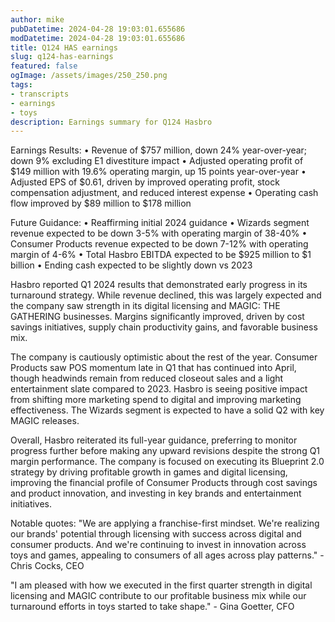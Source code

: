 ```yaml
---
author: mike
pubDatetime: 2024-04-28 19:03:01.655686
modDatetime: 2024-04-28 19:03:01.655686
title: Q124 HAS earnings
slug: q124-has-earnings
featured: false
ogImage: /assets/images/250_250.png
tags:
- transcripts
- earnings
- toys
description: Earnings summary for Q124 Hasbro
---
```

Earnings Results:
• Revenue of $757 million, down 24% year-over-year; down 9% excluding E1 divestiture impact
• Adjusted operating profit of $149 million with 19.6% operating margin, up 15 points year-over-year 
• Adjusted EPS of $0.61, driven by improved operating profit, stock compensation adjustment, and reduced interest expense
• Operating cash flow improved by $89 million to $178 million

Future Guidance:
• Reaffirming initial 2024 guidance
• Wizards segment revenue expected to be down 3-5% with operating margin of 38-40%
• Consumer Products revenue expected to be down 7-12% with operating margin of 4-6%
• Total Hasbro EBITDA expected to be $925 million to $1 billion
• Ending cash expected to be slightly down vs 2023

Hasbro reported Q1 2024 results that demonstrated early progress in its turnaround strategy. While revenue declined, this was largely expected and the company saw strength in its digital licensing and MAGIC: THE GATHERING businesses. Margins significantly improved, driven by cost savings initiatives, supply chain productivity gains, and favorable business mix.

The company is cautiously optimistic about the rest of the year. Consumer Products saw POS momentum late in Q1 that has continued into April, though headwinds remain from reduced closeout sales and a light entertainment slate compared to 2023. Hasbro is seeing positive impact from shifting more marketing spend to digital and improving marketing effectiveness. The Wizards segment is expected to have a solid Q2 with key MAGIC releases.

Overall, Hasbro reiterated its full-year guidance, preferring to monitor progress further before making any upward revisions despite the strong Q1 margin performance. The company is focused on executing its Blueprint 2.0 strategy by driving profitable growth in games and digital licensing, improving the financial profile of Consumer Products through cost savings and product innovation, and investing in key brands and entertainment initiatives.

Notable quotes:
"We are applying a franchise-first mindset. We're realizing our brands' potential through licensing with success across digital and consumer products. And we're continuing to invest in innovation across toys and games, appealing to consumers of all ages across play patterns." - Chris Cocks, CEO

"I am pleased with how we executed in the first quarter strength in digital licensing and MAGIC contribute to our profitable business mix while our turnaround efforts in toys started to take shape." - Gina Goetter, CFO
